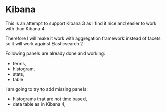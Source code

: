 # Kibana
This is an attempt to support Kibana 3 as I find it nice and easier to work with than Kibana 4.

Therefore I will make it work with aggregation framework instead of facets so it will work against Elasticsearch 2.

Following panels are already done and working:
- terms,
- histogram,
- stats,
- table


I am going to try to add missing panels:
- histograms that are not time based,
- data table as in Kibana 4,

